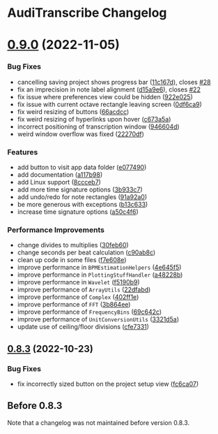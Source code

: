 # AudiTranscribe Changelog

# [0.9.0](https://github.com/AudiTranscribe/AudiTranscribe/compare/v0.8.3...v0.9.0) (2022-11-05)


### Bug Fixes

* cancelling saving project shows progress bar ([11c167d](https://github.com/AudiTranscribe/AudiTranscribe/commit/11c167de62ab0afc3af86825840a69fb39c997c2)), closes [#28](https://github.com/AudiTranscribe/AudiTranscribe/issues/28)
* fix an imprecision in note label alignment ([d15a9e6](https://github.com/AudiTranscribe/AudiTranscribe/commit/d15a9e6816659a5508ecd74bc6470b0cc101f90b)), closes [#22](https://github.com/AudiTranscribe/AudiTranscribe/issues/22)
* fix issue where preferences view could be hidden ([922e025](https://github.com/AudiTranscribe/AudiTranscribe/commit/922e02504a3a0c148c722ce3127b2fba560264c2))
* fix issue with current octave rectangle leaving screen ([0df6ca9](https://github.com/AudiTranscribe/AudiTranscribe/commit/0df6ca9d58c0ea593ec68920aa0877a6e63bdd94))
* fix weird resizing of buttons ([66acdcc](https://github.com/AudiTranscribe/AudiTranscribe/commit/66acdccd5fd25931d557eb7e031dbfe1ce6eb2fd))
* fix weird resizing of hyperlinks upon hover ([c673a5a](https://github.com/AudiTranscribe/AudiTranscribe/commit/c673a5adef003f3905b49e85adeb2d354d57334b))
* incorrect positioning of transcription window ([946604d](https://github.com/AudiTranscribe/AudiTranscribe/commit/946604d1d7f85e9a11564021416c042378ff9d69))
* weird window overflow was fixed ([22270df](https://github.com/AudiTranscribe/AudiTranscribe/commit/22270df7117d541cd4a84637f0faf2cfaf4b78b9))


### Features

* add button to visit app data folder ([e077490](https://github.com/AudiTranscribe/AudiTranscribe/commit/e0774907cff5a76eb670ebc0d47d292516c3dd1b))
* add documentation ([a117b98](https://github.com/AudiTranscribe/AudiTranscribe/commit/a117b9897867349604ef581af51fc5c5e9caf121))
* add Linux support ([8ccceb7](https://github.com/AudiTranscribe/AudiTranscribe/commit/8ccceb7a3426a213df73b6ffc69f58e92d3036fe))
* add more time signature options ([3b933c7](https://github.com/AudiTranscribe/AudiTranscribe/commit/3b933c7f518a4569f1dd24292d6c480c90f04033))
* add undo/redo for note rectangles ([91a92a0](https://github.com/AudiTranscribe/AudiTranscribe/commit/91a92a035a9c74aa9c1912619c93e7ba48603349))
* be more generous with exceptions ([b13c633](https://github.com/AudiTranscribe/AudiTranscribe/commit/b13c633734af25913d324751a71c2aac76107f16))
* increase time signature options ([a50c4f6](https://github.com/AudiTranscribe/AudiTranscribe/commit/a50c4f6cdaf541c8bb40f193f7e97d56b97f81ed))


### Performance Improvements

* change divides to multiplies ([30feb60](https://github.com/AudiTranscribe/AudiTranscribe/commit/30feb6047bac939134ff4c13d63a1fc6b4326adb))
* change seconds per beat calculation ([c90ab8c](https://github.com/AudiTranscribe/AudiTranscribe/commit/c90ab8ca41e92767e7ec20771c6a37fbf2385c3c))
* clean up code in some files ([f7e608e](https://github.com/AudiTranscribe/AudiTranscribe/commit/f7e608e1da33e81939fdcdbcc0359759b7f6efc2))
* improve performance in `BPMEstimationHelpers` ([4e645f5](https://github.com/AudiTranscribe/AudiTranscribe/commit/4e645f54295f7bb65d350960fe6f41d690af0d26))
* improve performance in `PlottingStuffHandler` ([a48228b](https://github.com/AudiTranscribe/AudiTranscribe/commit/a48228b25588000b7459b98f8ac4a7d7fb361d90))
* improve performance in `Wavelet` ([f5190b9](https://github.com/AudiTranscribe/AudiTranscribe/commit/f5190b9f4dc3869d8d38ce9a4924c25133509d5f))
* improve performance of `ArrayUtils` ([22dfabd](https://github.com/AudiTranscribe/AudiTranscribe/commit/22dfabd39dff47157e4a2d9cbc8de59b2e34dce5))
* improve performance of `Complex` ([402ff1e](https://github.com/AudiTranscribe/AudiTranscribe/commit/402ff1e3997c511b603a3ef69926b182d5baa384))
* improve performance of `FFT` ([3b864ee](https://github.com/AudiTranscribe/AudiTranscribe/commit/3b864ee91156a3a23318258a534574d14795c06d))
* improve performance of `FrequencyBins` ([69c642c](https://github.com/AudiTranscribe/AudiTranscribe/commit/69c642ca6ca3342db45034a2709d6151f46d1c35))
* improve performance of `UnitConversionUtils` ([3321d5a](https://github.com/AudiTranscribe/AudiTranscribe/commit/3321d5a3780ae73f3683ca326bfe5803e965e4a4))
* update use of ceiling/floor divisions ([cfe7331](https://github.com/AudiTranscribe/AudiTranscribe/commit/cfe7331d65125c901a7e39893d42db0be966a446))

## [0.8.3](https://github.com/AudiTranscribe/AudiTranscribe/compare/v0.8.2...v0.8.3) (2022-10-23)


### Bug Fixes

* fix incorrectly sized button on the project setup view ([fc6ca07](https://github.com/AudiTranscribe/AudiTranscribe/commit/fc6ca07f743684508658f9c03df209c7b07664e9))

## Before 0.8.3

Note that a changelog was not maintained before version 0.8.3.

